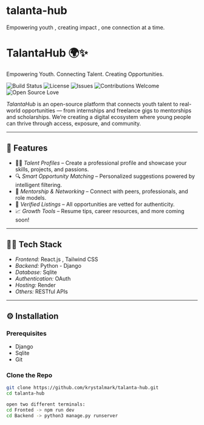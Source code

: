 # talanta-hub
Empowering youth , creating impact , one connection at a time.


# TalantaHub 🌍✨  
Empowering Youth. Connecting Talent. Creating Opportunities.

![Build Status](https://img.shields.io/badge/build-passing-brightgreen)
![License](https://img.shields.io/github/license/krystalmark/talanta-hub)
![Issues](https://img.shields.io/github/issues/krystalmark/talanta-hub)
![Contributions Welcome](https://img.shields.io/badge/contributions-welcome-blue)
![Open Source Love](https://img.shields.io/badge/open--source-💖-blue)

*TalantaHub* is an open-source platform that connects youth talent to real-world opportunities — from internships and freelance gigs to mentorships and scholarships. We’re creating a digital ecosystem where young people can thrive through access, exposure, and community.

---

## 🌟 Features

- 🧑‍🎓 *Talent Profiles* – Create a professional profile and showcase your skills, projects, and passions.  
- 🔍 *Smart Opportunity Matching* – Personalized suggestions powered by intelligent filtering.  
- 🤝 *Mentorship & Networking* – Connect with peers, professionals, and role models.  
- 📢 *Verified Listings* – All opportunities are vetted for authenticity.  
- 📈 *Growth Tools* – Resume tips, career resources, and more coming soon!

---

## 🧑‍💻 Tech Stack

- *Frontend:* React.js , Tailwind CSS  
- *Backend:* Python - Django 
- *Database:* Sqlite  
- *Authentication:*  OAuth 
- *Hosting:*  Render   
- *Others:* RESTful APIs

---

## ⚙️ Installation

### Prerequisites
- Django
- Sqlite
- Git

### Clone the Repo

```bash
git clone https://github.com/krystalmark/talanta-hub.git
cd talanta-hub

open two different terminals:
cd Fronted -> npm run dev
cd Backend -> python3 manage.py runserver
